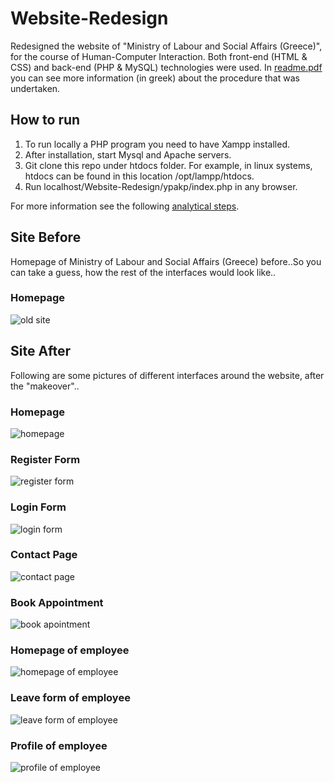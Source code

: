 # Website-Redesign
Redesigned the website of "Ministry of Labour and Social Affairs (Greece)", for the course of Human-Computer Interaction. Both front-end (HTML &amp; CSS) and back-end (PHP &amp; MySQL) technologies were used. In [readme.pdf](readme.pdf) you can see more information (in greek) about the procedure that was undertaken.

## How to run
1. To run locally a PHP program you need to have Xampp installed. 
2. After installation, start Mysql and Apache servers. 
3. Git clone this repo under htdocs folder. For example, in linux systems, htdocs can be found in this location /opt/lampp/htdocs.
4. Run localhost/Website-Redesign/ypakp/index.php in any browser. 

For more information see the following [analytical steps](https://www.edureka.co/blog/how-to-run-a-php-program-in-xampp/).

## Site Before
Homepage of Ministry of Labour and Social Affairs (Greece) before..So you can take a guess, how the rest of the interfaces would look like..

### Homepage
![old site](https://i.ibb.co/g3gJ3Qp/site-before.png)
<br>

## Site After
Following are some pictures of different interfaces around the website, after the "makeover"..

### Homepage
![homepage](https://i.ibb.co/4KhFmmN/home.png)
<br>

### Register Form
![register form](https://i.ibb.co/GC1CXCb/register.png)
<br>

### Login Form
![login form](https://i.ibb.co/p18PdXM/login.png)
<br>

### Contact Page
![contact page](https://i.ibb.co/xsZCghg/contact.png)
<br>

### Book Appointment
![book apointment](https://i.ibb.co/ZzJfbGC/book-appointment.png)
<br>

### Homepage of employee
![homepage of employee](https://i.ibb.co/VQT3XnF/employer.png)
<br>

### Leave form of employee
![leave form of employee](https://i.ibb.co/3WjzGbt/leave-form.png)
<br>

### Profile of employee
![profile of employee](https://i.ibb.co/p1KNPkj/profile.png)
